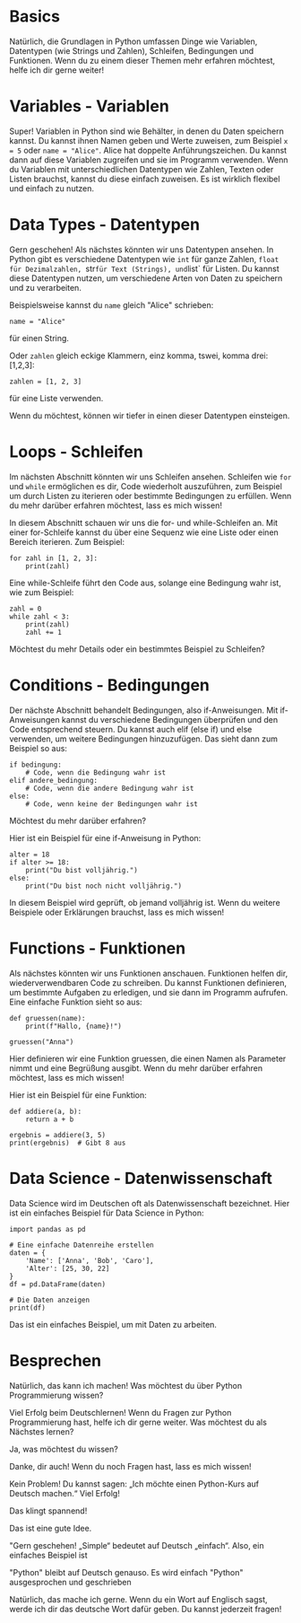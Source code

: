# Basics 

Natürlich, die Grundlagen in Python umfassen Dinge wie Variablen, Datentypen (wie Strings und Zahlen), Schleifen, Bedingungen und Funktionen. Wenn du zu einem dieser Themen mehr erfahren möchtest, helfe ich dir gerne weiter!

# Variables - Variablen

Super! Variablen in Python sind wie Behälter, in denen du Daten speichern kannst. Du kannst ihnen Namen geben und Werte zuweisen, zum Beispiel `x = 5` oder `name = "Alice"`. Alice hat doppelte Anführungszeichen. Du kannst dann auf diese Variablen zugreifen und sie im Programm verwenden. Wenn du Variablen mit unterschiedlichen Datentypen wie Zahlen, Texten oder Listen brauchst, kannst du diese einfach zuweisen. Es ist wirklich flexibel und einfach zu nutzen.

# Data Types - Datentypen

Gern geschehen! Als nächstes könnten wir uns Datentypen ansehen. In Python gibt es verschiedene Datentypen wie `int` für ganze Zahlen, `float für Dezimalzahlen, `str` für Text (Strings), und `list` für Listen. Du kannst diese Datentypen nutzen, um verschiedene Arten von Daten zu speichern und zu verarbeiten. 

Beispielsweise kannst du `name` gleich "Alice" schrieben:

```
name = "Alice"
```

für einen String. 

Oder `zahlen` gleich eckige Klammern, einz komma, tswei, komma drei: [1,2,3]:

```
zahlen = [1, 2, 3]
```

für eine Liste verwenden. 

Wenn du möchtest, können wir tiefer in einen dieser Datentypen einsteigen.

# Loops - Schleifen

Im nächsten Abschnitt könnten wir uns Schleifen ansehen. Schleifen wie `for` und `while` ermöglichen es dir, Code wiederholt auszuführen, zum Beispiel um durch Listen zu iterieren oder bestimmte Bedingungen zu erfüllen. Wenn du mehr darüber erfahren möchtest, lass es mich wissen!

In diesem Abschnitt schauen wir uns die for- und while-Schleifen an. Mit einer for-Schleife kannst du über eine Sequenz wie eine Liste oder einen Bereich iterieren. Zum Beispiel:

```
for zahl in [1, 2, 3]:
    print(zahl)
```

Eine while-Schleife führt den Code aus, solange eine Bedingung wahr ist, wie zum Beispiel:

```
zahl = 0
while zahl < 3:
    print(zahl)
    zahl += 1
```

Möchtest du mehr Details oder ein bestimmtes Beispiel zu Schleifen?

# Conditions - Bedingungen

Der nächste Abschnitt behandelt Bedingungen, also if-Anweisungen. Mit if-Anweisungen kannst du verschiedene Bedingungen überprüfen und den Code entsprechend steuern. Du kannst auch elif (else if) und else verwenden, um weitere Bedingungen hinzuzufügen. Das sieht dann zum Beispiel so aus:

```
if bedingung:
    # Code, wenn die Bedingung wahr ist
elif andere_bedingung:
    # Code, wenn die andere Bedingung wahr ist
else:
    # Code, wenn keine der Bedingungen wahr ist
```

Möchtest du mehr darüber erfahren?

Hier ist ein Beispiel für eine if-Anweisung in Python:

```
alter = 18
if alter >= 18:
    print("Du bist volljährig.")
else:
    print("Du bist noch nicht volljährig.")

```

In diesem Beispiel wird geprüft, ob jemand volljährig ist. Wenn du weitere Beispiele oder Erklärungen brauchst, lass es mich wissen!

# Functions - Funktionen

Als nächstes könnten wir uns Funktionen anschauen. Funktionen helfen dir, wiederverwendbaren Code zu schreiben. Du kannst Funktionen definieren, um bestimmte Aufgaben zu erledigen, und sie dann im Programm aufrufen. Eine einfache Funktion sieht so aus:

```
def gruessen(name):
    print(f"Hallo, {name}!")
    
gruessen("Anna")
```

Hier definieren wir eine Funktion gruessen, die einen Namen als Parameter nimmt und eine Begrüßung ausgibt. Wenn du mehr darüber erfahren möchtest, lass es mich wissen!

Hier ist ein Beispiel für eine Funktion:

```
def addiere(a, b):
    return a + b

ergebnis = addiere(3, 5)
print(ergebnis)  # Gibt 8 aus
```

# Data Science - Datenwissenschaft

Data Science wird im Deutschen oft als Datenwissenschaft bezeichnet. Hier ist ein einfaches Beispiel für Data Science in Python:

```
import pandas as pd

# Eine einfache Datenreihe erstellen
daten = {
    'Name': ['Anna', 'Bob', 'Caro'],
    'Alter': [25, 30, 22]
}
df = pd.DataFrame(daten)

# Die Daten anzeigen
print(df)

```

Das ist ein einfaches Beispiel, um mit Daten zu arbeiten.

# Besprechen

Natürlich, das kann ich machen! Was möchtest du über Python Programmierung wissen?

Viel Erfolg beim Deutschlernen! Wenn du Fragen zur Python Programmierung hast, helfe ich dir gerne weiter. Was möchtest du als Nächstes lernen?

Ja, was möchtest du wissen?

Danke, dir auch! Wenn du noch Fragen hast, lass es mich wissen!

Kein Problem! Du kannst sagen: „Ich möchte einen Python-Kurs auf Deutsch machen.“ Viel Erfolg!

Das klingt spannend! 

Das ist eine gute Idee.

"Gern geschehen! „Simple“ bedeutet auf Deutsch „einfach“. Also, ein einfaches Beispiel ist

"Python" bleibt auf Deutsch genauso. Es wird einfach "Python" ausgesprochen und geschrieben

Natürlich, das mache ich gerne. Wenn du ein Wort auf Englisch sagst, werde ich dir das deutsche Wort dafür geben. Du kannst jederzeit fragen!
